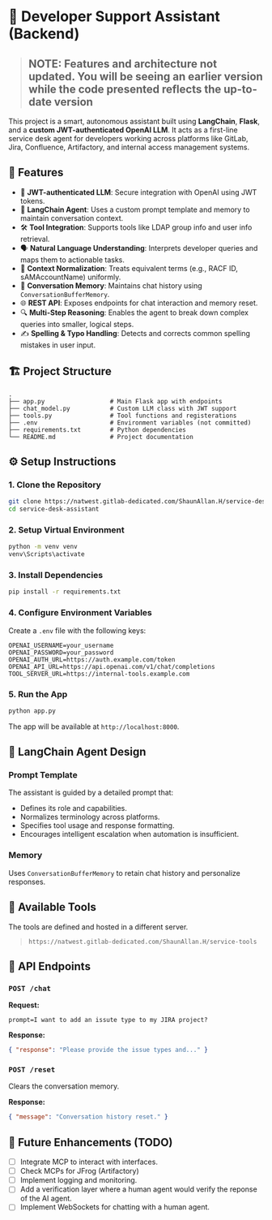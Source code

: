 # 🧠 Developer Support Assistant (Backend)

> ## NOTE: Features and architecture not updated. You will be seeing an earlier version while the code presented reflects the up-to-date version

This project is a smart, autonomous assistant built using **LangChain**, **Flask**, and a **custom JWT-authenticated OpenAI LLM**. It acts as a first-line service desk agent for developers working across platforms like GitLab, Jira, Confluence, Artifactory, and internal access management systems.



## 🚀 Features

- 🔐 **JWT-authenticated LLM**: Secure integration with OpenAI using JWT tokens.
- 🧠 **LangChain Agent**: Uses a custom prompt template and memory to maintain conversation context.
- 🛠️ **Tool Integration**: Supports tools like LDAP group info and user info retrieval.
- 🗣️ **Natural Language Understanding**: Interprets developer queries and maps them to actionable tasks.
- 🧩 **Context Normalization**: Treats equivalent terms (e.g., RACF ID, sAMAccountName) uniformly.
- 🔄 **Conversation Memory**: Maintains chat history using `ConversationBufferMemory`.
- 🌐 **REST API**: Exposes endpoints for chat interaction and memory reset.
- 🔍 **Multi-Step Reasoning**: Enables the agent to break down complex queries into smaller, logical steps.
- ✍️ **Spelling & Typo Handling**: Detects and corrects common spelling mistakes in user input.




## 🏗️ Project Structure

```
.
├── app.py                  # Main Flask app with endpoints
├── chat_model.py           # Custom LLM class with JWT support
├── tools.py                # Tool functions and registerations
├── .env                    # Environment variables (not committed)
├── requirements.txt        # Python dependencies
└── README.md               # Project documentation
```



## ⚙️ Setup Instructions

### 1. Clone the Repository

```bash
git clone https://natwest.gitlab-dedicated.com/ShaunAllan.H/service-desk-assistant.git
cd service-desk-assistant
```

### 2. Setup Virtual Environment

```bash
python -m venv venv
venv\Scripts\activate
```

### 3. Install Dependencies

```bash
pip install -r requirements.txt
```

### 4. Configure Environment Variables

Create a `.env` file with the following keys:

```env
OPENAI_USERNAME=your_username
OPENAI_PASSWORD=your_password
OPENAI_AUTH_URL=https://auth.example.com/token
OPENAI_API_URL=https://api.openai.com/v1/chat/completions
TOOL_SERVER_URL=https://internal-tools.example.com
```

### 5. Run the App

```bash
python app.py
```

The app will be available at `http://localhost:8000`.



## 🧠 LangChain Agent Design

### Prompt Template

The assistant is guided by a detailed prompt that:

- Defines its role and capabilities.
- Normalizes terminology across platforms.
- Specifies tool usage and response formatting.
- Encourages intelligent escalation when automation is insufficient.

### Memory

Uses `ConversationBufferMemory` to retain chat history and personalize responses.



## 🔧 Available Tools

The tools are defined and hosted in a different server.

> `https://natwest.gitlab-dedicated.com/ShaunAllan.H/service-tools`



## 📡 API Endpoints

### `POST /chat`

**Request:**
```form
prompt=I want to add an issute type to my JIRA project?
```

**Response:**
```json
{ "response": "Please provide the issue types and..." }
```



### `POST /reset`

Clears the conversation memory.

**Response:**
```json
{ "message": "Conversation history reset." }
```



## 📌 Future Enhancements (TODO)

- [ ] Integrate MCP to interact with interfaces.
- [ ] Check MCPs for JFrog (Artifactory)
- [ ] Implement logging and monitoring.
- [ ] Add a verification layer where a human agent would verify the reponse of the AI agent.
- [ ] Implement WebSockets for chatting with a human agent.
